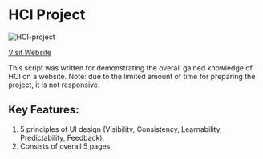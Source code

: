 # HCI Project
![HCI-project](https://user-images.githubusercontent.com/89376296/132988620-88ebda26-daa6-49ae-b396-c952215585f8.png)

[Visit Website](https://lqsigif4vkfdxn4v2ka9iw-on.drv.tw/HCI-project/html/)

This script was written for demonstrating the overall gained knowledge of HCI on a website.
Note: due to the limited amount of time for preparing the project, it is not responsive.

## Key Features:
1. 5 principles of UI design (Visibility, Consistency, Learnability, Predictability, Feedback).
2. Consists of overall 5 pages.
